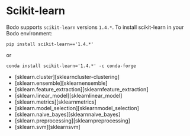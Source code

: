 # Scikit-learn

Bodo supports `scikit-learn` versions `1.4.*`. To install scikit-learn in your Bodo environment:

```shell
pip install scikit-learn=='1.4.*'
```
or
```shell
conda install scikit-learn='1.4.*' -c conda-forge
```

<div class="grid cards" markdown>

- [sklearn.cluster][sklearncluster-clustering]
- [sklearn.ensemble][sklearnensemble]
- [sklearn.feature_extraction][sklearnfeature_extraction]
- [sklearn.linear_model][sklearnlinear_model]
- [sklearn.metrics][sklearnmetrics]
- [sklearn.model_selection][sklearnmodel_selection]
- [sklearn.naive_bayes][sklearnnaive_bayes]
- [sklearn.preprocessing][sklearnpreprocessing]
- [sklearn.svm][sklearnsvm]

</div>
